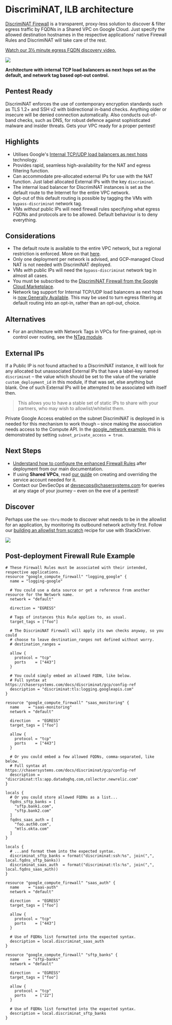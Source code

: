 # DiscrimiNAT, ILB architecture

[DiscrimiNAT Firewall](https://chasersystems.com/discriminat/) is a transparent, proxy-less solution to discover & filter egress traffic by FQDNs in a Shared VPC on Google Cloud. Just specify the allowed destination hostnames in the respective applications' native Firewall Rules and DiscrimiNAT will take care of the rest.

[Watch our 3½ minute egress FQDN discovery video.](https://www.youtube.com/watch?v=Q0ntWv4bA1U)

![](https://chasersystems.com/img/gcp-protocol-tls.gif)

**Architecture with internal TCP load balancers as next hops set as the default, and network tag based opt-out control.**

## Pentest Ready

DiscrimiNAT enforces the use of contemporary encryption standards such as TLS 1.2+ and SSH v2 with bidirectional in-band checks. Anything older or insecure will be denied connection automatically. Also conducts out-of-band checks, such as DNS, for robust defence against sophisticated malware and insider threats. Gets your VPC ready for a proper pentest!

## Highlights

* Utilises Google's [Internal TCP/UDP load balancers as next hops](https://cloud.google.com/load-balancing/docs/internal/ilb-next-hop-overview) technology.
* Provides rapid, seamless high-availability for the NAT and egress filtering function.
* Can accommodate pre-allocated external IPs for use with the NAT function. Just label allocated External IPs with the key `discriminat`.
* The internal load balancer for DiscrimiNAT instances is set as the default route to the Internet for the entire VPC network.
* Opt-out of this default routing is possible by tagging the VMs with `bypass-discriminat` network tag.
* VMs _without_ public IPs will need firewall rules specifying what egress FQDNs and protocols are to be allowed. Default behaviour is to deny everything.

## Considerations

* The default route is available to the entire VPC network, but a regional restriction is enforced. More on that [here](https://cloud.google.com/load-balancing/docs/internal/ilb-next-hop-overview#same_network_and_region).
* Only one deployment per network is advised, and GCP-managed Cloud NAT is not needed with DiscrimiNAT deployed.
* VMs _with_ public IPs will need the `bypass-discriminat` network tag in almost all cases.
* You must be subscribed to the [DiscrimiNAT Firewall from the Google Cloud Marketplace](https://console.cloud.google.com/marketplace/product/chasersystems-public/discriminat).
* Network tag support for Internal TCP/UDP load balancers as next hops is [now Generally Available](https://cloud.google.com/load-balancing/docs/internal/ilb-next-hop-overview#additional_considerations). This may be used to turn egress filtering at default routing into an opt-in, rather than an opt-out, choice.

## Alternatives

* For an architecture with Network Tags in VPCs for fine-grained, opt-in control over routing, see the [NTag module](https://registry.terraform.io/modules/ChaserSystems/discriminat-ntag/google/).

## External IPs

If a Public IP is not found attached to a DiscrimiNAT instance, it will look for any allocated but unassociated External IPs that have a label-key named `discriminat` – the value which should be set to the value of the variable `custom_deployment_id` in this module, if that was set, else anything but blank. One of such External IPs will be attempted to be associated with itself then.

>This allows you to have a stable set of static IPs to share with your partners, who may wish to allowlist/whitelist them.

Private Google Access enabled on the subnet DiscrimiNAT is deployed in is needed for this mechanism to work though – since making the association needs access to the Compute API. In the [google_network example](examples/google_network/), this is demonstrated by setting `subnet_private_access = true`.

## Next Steps

* [Understand how to configure the enhanced Firewall Rules](https://chasersystems.com/docs/discriminat/gcp/config-ref/) after deployment from our main documentation.
* If using **Shared VPCs**, read [our guide](https://chasersystems.com/docs/discriminat/gcp/shared-vpc/) on creating and overriding the service account needed for it.
* Contact our DevSecOps at devsecops@chasersystems.com for queries at any stage of your journey – even on the eve of a pentest!

## Discover

Perhaps use the `see-thru` mode to discover what needs to be in the allowlist for an application, by monitoring its outbound network activity first. Follow our [building an allowlist from scratch](https://chasersystems.com/docs/discriminat/gcp/logs-ref/#building-an-allowlist-from-scratch-video-version) recipe for use with StackDriver.

![](https://chasersystems.com/img/gcp-see-thru.gif)

## Post-deployment Firewall Rule Example

```hcl
# These Firewall Rules must be associated with their intended, respective applications.
resource "google_compute_firewall" "logging_google" {
  name = "logging-google"

  # You could use a data source or get a reference from another resource for the Network name.
  network = "default"

  direction = "EGRESS"

  # Tags of instances this Rule applies to, as usual.
  target_tags = ["foo"]

  # The DiscrimiNAT Firewall will apply its own checks anyway, so you could
  # choose to leave destination_ranges not defined without worry.
  # destination_ranges =

  allow {
    protocol = "tcp"
    ports    = ["443"]
  }

  # You could simply embed an allowed FQDN, like below.
  # Full syntax at https://chasersystems.com/docs/discriminat/gcp/config-ref
  description = "discriminat:tls:logging.googleapis.com"
}

resource "google_compute_firewall" "saas_monitoring" {
  name    = "saas-monitoring"
  network = "default"

  direction   = "EGRESS"
  target_tags = ["foo"]

  allow {
    protocol = "tcp"
    ports    = ["443"]
  }

  # Or you could embed a few allowed FQDNs, comma-separated, like below.
  # Full syntax at https://chasersystems.com/docs/discriminat/gcp/config-ref
  description = "discriminat:tls:app.datadoghq.com,collector.newrelic.com"
}

locals {
  # Or you could store allowed FQDNs as a list...
  fqdns_sftp_banks = [
    "sftp.bank1.com",
    "sftp.bank2.com"
  ]
  fqdns_saas_auth = [
    "foo.auth0.com",
    "mtls.okta.com"
  ]
}

locals {
  # ...and format them into the expected syntax.
  discriminat_sftp_banks = format("discriminat:ssh:%s", join(",", local.fqdns_sftp_banks))
  discriminat_saas_auth  = format("discriminat:tls:%s", join(",", local.fqdns_saas_auth))
}

resource "google_compute_firewall" "saas_auth" {
  name    = "saas-auth"
  network = "default"

  direction   = "EGRESS"
  target_tags = ["foo"]

  allow {
    protocol = "tcp"
    ports    = ["443"]
  }

  # Use of FQDNs list formatted into the expected syntax.
  description = local.discriminat_saas_auth
}

resource "google_compute_firewall" "sftp_banks" {
  name    = "sftp-banks"
  network = "default"

  direction   = "EGRESS"
  target_tags = ["foo"]

  allow {
    protocol = "tcp"
    ports    = ["22"]
  }

  # Use of FQDNs list formatted into the expected syntax.
  description = local.discriminat_sftp_banks
}
```
